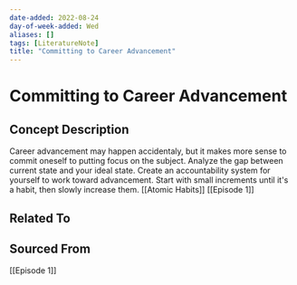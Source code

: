 ```yaml
---
date-added: 2022-08-24
day-of-week-added: Wed
aliases: []
tags: [LiteratureNote]
title: "Committing to Career Advancement"
---
```


# Committing to Career Advancement

## Concept Description
Career advancement may happen accidentaly, but it makes more sense to commit oneself to putting focus on the subject. Analyze the gap between current state and your ideal state. Create an accountability system for yourself to work toward advancement. Start with small increments until it's a habit, then slowly increase them. [[Atomic Habits]] [[Episode 1]]


## Related To


## Sourced From
[[Episode 1]]
